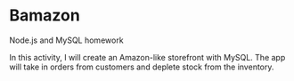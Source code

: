 # Bamazon
Node.js and MySQL homework

In this activity, I will create an Amazon-like storefront with MySQL. The app will take in orders from customers and deplete stock from the  inventory.